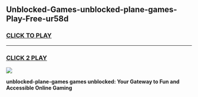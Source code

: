 
## Unblocked-Games-unblocked-plane-games-Play-Free-ur58d
<h3>
<a href="https://premium76.site?title=unblocked-plane-games&ref=15A">CLICK TO PLAY</a></h3>
<hr>

<h3>
<a href="https://premium76.site?title=unblocked-plane-games&ref=15A">CLICK 2 PLAY</a>
  
</h3>

<a href="https://premium76.site?title=unblocked-plane-games&ref=15A"><img src="https://clearcache.store/games.png"></a>


**unblocked-plane-games games unblocked: Your Gateway to Fun and Accessible Online Gaming**
